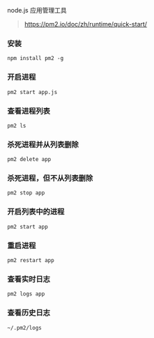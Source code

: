 node.js 应用管理工具

> https://pm2.io/doc/zh/runtime/quick-start/

### 安装
```
npm install pm2 -g
```

### 开启进程
```
pm2 start app.js
```

### 查看进程列表
```
pm2 ls
```

### 杀死进程并从列表删除
```
pm2 delete app
```

### 杀死进程，但不从列表删除
```
pm2 stop app
```

### 开启列表中的进程
```
pm2 start app
```

### 重启进程
```
pm2 restart app
```

### 查看实时日志
```
pm2 logs app
```

### 查看历史日志
```
~/.pm2/logs
```
